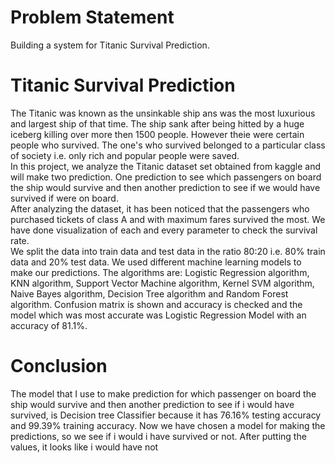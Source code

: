 # Problem Statement

Building a system for Titanic Survival Prediction.

# Titanic Survival Prediction

The Titanic was known as the unsinkable ship ans was the most luxurious and largest ship of that time. The ship sank after being hitted by a huge iceberg killing over more then 1500 people. However theie were certain people who survived. The one's who survived belonged to a particular class of society i.e. only rich and popular people were saved. <br/>
In this project, we analyze the Titanic dataset set obtained from kaggle and will make two prediction. One prediction to see which passengers on board the ship would survive and then another prediction to see if we would have survived if were on board.<br/>
After analyzing the dataset, it has been noticed that the passengers who purchased tickets of class A and with maximum fares survived the most. We have done visualization of each and every parameter to check the survival rate.<br/>
We split the data into train data and test data in the ratio 80:20 i.e. 80% train data and 20% test data. We used different machine learning models to make our predictions. The algorithms are: Logistic Regression algorithm, KNN algorithm, Support Vector Machine algorithm, Kernel SVM algorithm, Naive Bayes algorithm, Decision Tree algorithm and Random Forest algorithm. Confusion matrix is shown and accuracy is checked and the model which was most accurate was Logistic Regression Model with an accuracy of 81.1%.

# Conclusion

The model that I use to make prediction for which passenger on board the ship would survive and then another prediction to see if i would have survived, is Decision tree Classifier because it has 76.16% testing accuracy and 99.39% training accuracy. Now we have chosen a model for making the predictions, so we see if i would i have survived or not. After putting the values, it looks like i would have not
